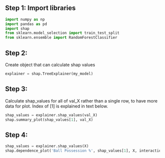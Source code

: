 
## Step 1: Import libraries
```python
import numpy as np
import pandas as pd
import shap
from sklearn.model_selection import train_test_split
from sklearn.ensemble import RandomForestClassifier
```

## Step 2:

Create object that can calculate shap values
```python
explainer = shap.TreeExplainer(my_model)
```

## Step 3:

Calculate shap_values for all of val_X rather than a single row, to have more data for plot.  Index of [1] is explained in text below.

```python
shap_values = explainer.shap_values(val_X)
shap.summary_plot(shap_values[1], val_X)
```

## Step 4:
```python
shap_values = explainer.shap_values(X)
shap.dependence_plot('Ball Possession %', shap_values[1], X, interaction_index="Goal Scored")
```

